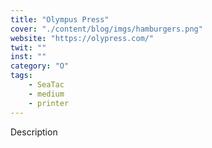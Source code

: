 ```yaml
---
title: "Olympus Press"
cover: "./content/blog/imgs/hamburgers.png"
website: "https://olypress.com/"
twit: ""
inst: ""
category: "O"
tags:
    - SeaTac
    - medium
    - printer
---
```


Description
